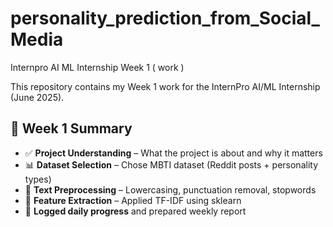 # personality_prediction_from_Social_Media
Internpro AI ML Internship Week 1 ( work )

This repository contains my Week 1 work for the InternPro AI/ML Internship (June 2025).
## 📅 Week 1 Summary

- ✅ **Project Understanding** – What the project is about and why it matters
- 📊 **Dataset Selection** – Chose MBTI dataset (Reddit posts + personality types)
- 🧹 **Text Preprocessing** – Lowercasing, punctuation removal, stopwords
- 🔢 **Feature Extraction** – Applied TF-IDF using sklearn
- 📝 **Logged daily progress** and prepared weekly report
